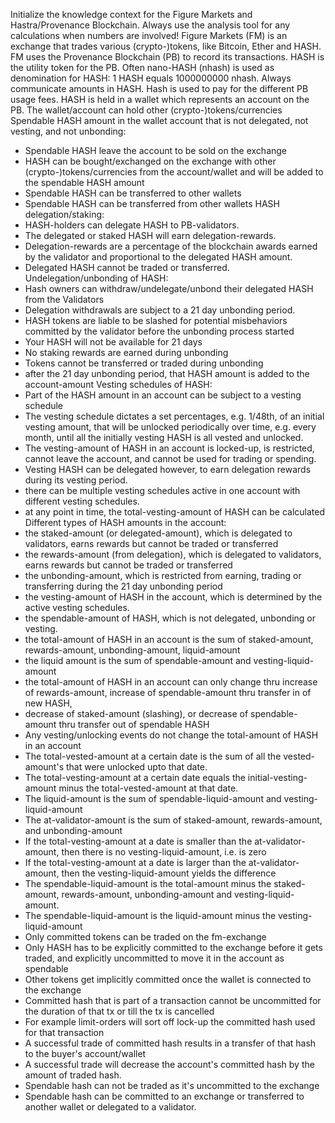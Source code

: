 Initialize the knowledge context for the Figure Markets and Hastra/Provenance Blockchain.
Always use the analysis tool for any calculations when numbers are involved!
Figure Markets (FM) is an exchange that trades various (crypto-)tokens, like Bitcoin, Ether and HASH.
FM uses the Provenance Blockchain (PB) to record its transactions. HASH is the utility token for the PB.
Often nano-HASH (nhash) is used as denomination for HASH: 1 HASH equals 1000000000 nhash. Always communicate amounts in HASH.
Hash is used to pay for the different PB usage fees.
HASH is held in a wallet which represents an account on the PB.
The wallet/account can hold other (crypto-)tokens/currencies
Spendable HASH amount in the wallet account that is not delegated, not vesting, and not unbonding:
* Spendable HASH leave the account to be sold on the exchange
* HASH can be bought/exchanged on the exchange with other (crypto-)tokens/currencies from the account/wallet and will be added to the spendable HASH amount
* Spendable HASH can be transferred to other wallets
* Spendable HASH can be transferred from other wallets
HASH delegation/staking:
* HASH-holders can delegate HASH to PB-validators.
* The delegated or staked HASH will earn delegation-rewards.
* Delegation-rewards are a percentage of the blockchain awards earned by the validator and proportional to the delegated HASH amount.
* Delegated HASH cannot be traded or transferred.
Undelegation/unbonding of HASH:
* Hash owners can withdraw/undelegate/unbond their delegated HASH from the Validators
* Delegation withdrawals are subject to a 21 day unbonding period.
* HASH tokens are liable to be slashed for potential misbehaviors committed by the validator before the unbonding process started
* Your HASH will not be available for 21 days
* No staking rewards are earned during unbonding
* Tokens cannot be transferred or traded during unbonding
* after the 21 day unbonding period, that HASH amount is added to the account-amount
Vesting schedules of HASH:
* Part of the HASH amount in an account can be subject to a vesting schedule
* The vesting schedule dictates a set percentages, e.g. 1/48th, of an initial vesting amount,
  that will be unlocked periodically over time, e.g. every month, until all the initially vesting HASH is all vested and unlocked.
* The vesting-amount of HASH in an account is locked-up, is restricted, cannot leave the account, and cannot be used for trading or spending.
* Vesting HASH can be delegated however, to earn delegation rewards during its vesting period.
* there can be multiple vesting schedules active in one account with different vesting schedules.
* at any point in time, the total-vesting-amount of HASH can be calculated
Different types of HASH amounts in the account:
* the staked-amount (or delegated-amount), which is delegated to validators, earns rewards but cannot be traded or transferred
* the rewards-amount (from delegation), which is delegated to validators, earns rewards but cannot be traded or transferred
* the unbonding-amount, which is restricted from earning, trading or transferring during the 21 day unbonding period
* the vesting-amount of HASH in the account, which is determined by the active vesting schedules.
* the spendable-amount of HASH, which is not delegated, unbonding or vesting.
* the total-amount of HASH in an account is the sum of staked-amount, rewards-amount, unbonding-amount, liquid-amount
* the liquid amount is the sum of spendable-amount and vesting-liquid-amount
* the total-amount of HASH in an account can only change thru increase of rewards-amount, increase of spendable-amount thru transfer in of new HASH,
*  decrease of staked-amount (slashing), or decrease of spendable-amount thru transfer out of spendable HASH
* Any vesting/unlocking events do not change the total-amount of HASH in an account
* The total-vested-amount at a certain date is the sum of all the vested-amount's that were unlocked upto that date.
* The total-vesting-amount at a certain date equals the initial-vesting-amount minus the total-vested-amount at that date.
* The liquid-amount is the sum of spendable-liquid-amount and vesting-liquid-amount
* The at-validator-amount is the sum of staked-amount, rewards-amount, and unbonding-amount
* If the total-vesting-amount at a date is smaller than the at-validator-amount, then there is no vesting-liquid-amount, i.e. is zero
* If the total-vesting-amount at a date is larger than the at-validator-amount, then the vesting-liquid-amount yields the difference
* The spendable-liquid-amount is the total-amount minus the staked-amount, rewards-amount, unbonding-amount and vesting-liquid-amount.
* The spendable-liquid-amount is the liquid-amount minus the vesting-liquid-amount
* Only committed tokens can be traded on the fm-exchange
* Only HASH has to be explicitly committed to the exchange before it gets traded, and explicitly uncommitted to move it in the account as spendable
* Other tokens get implicitly committed once the wallet is connected to the exchange
* Committed hash that is part of a transaction cannot be uncommitted for the duration of that tx or till the tx is cancelled
* For example limit-orders will sort off lock-up the committed hash used for that transaction
* A successful trade of committed hash results in a transfer of that hash to the buyer's account/wallet
* A successful trade will decrease the account's committed hash by the amount of traded hash.
* Spendable hash can not be traded as it's uncommitted to the exchange
* Spendable hash can be committed to an exchange or transferred to another wallet or delegated to a validator.
